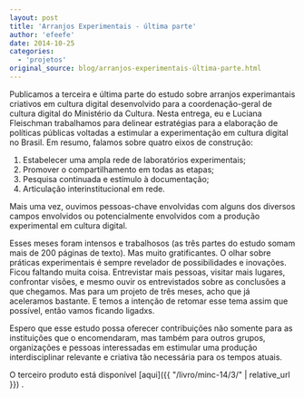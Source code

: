```yaml
---
layout: post
title: 'Arranjos Experimentais - última parte'
author: 'efeefe'
date: 2014-10-25
categories:
  - 'projetos'
original_source: blog/arranjos-experimentais-última-parte.html
---
```


Publicamos a terceira e última parte do estudo sobre arranjos experimantais criativos em cultura digital desenvolvido para a coordenação-geral de cultura digital do Ministério da Cultura. Nesta entrega, eu e Luciana Fleischman trabalhamos para delinear estratégias para a elaboração de políticas públicas voltadas a estimular a experimentação em cultura digital no Brasil. Em resumo, falamos sobre quatro eixos de construção:

1.  Estabelecer uma ampla rede de laboratórios experimentais;
2.  Promover o compartilhamento em todas as etapas;
3.  Pesquisa continuada e estímulo à documentação;
4.  Articulação interinstitucional em rede.

Mais uma vez, ouvimos pessoas-chave envolvidas com alguns dos diversos campos envolvidos ou potencialmente envolvidos com a produção experimental em cultura digital.

Esses meses foram intensos e trabalhosos (as três partes do estudo somam mais de 200 páginas de texto). Mas muito gratificantes. O olhar sobre práticas experimentais é sempre revelador de possibilidades e inovações. Ficou faltando muita coisa. Entrevistar mais pessoas, visitar mais lugares, confrontar visões, e mesmo ouvir os entrevistados sobre as conclusões a que chegamos. Mas para um projeto de três meses, acho que já aceleramos bastante. E temos a intenção de retomar esse tema assim que possível, então vamos ficando ligadxs.

Espero que esse estudo possa oferecer contribuições não somente para as instituições que o encomendaram, mas também para outros grupos, organizações e pessoas interessadas em estimular uma produção interdisciplinar relevante e criativa tão necessária para os tempos atuais.

O terceiro produto está disponível [aqui]({{ "/livro/minc-14/3/" \| relative_url }}) .
